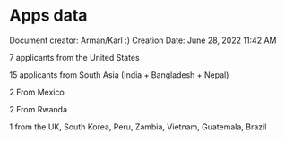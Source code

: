 # Apps data

Document creator: Arman/Karl :)
Creation Date: June 28, 2022 11:42 AM

7 applicants from the United States

15 applicants from South Asia (India + Bangladesh + Nepal)

2 From Mexico

2 From Rwanda

1 from the UK, South Korea, Peru, Zambia, Vietnam, Guatemala, Brazil